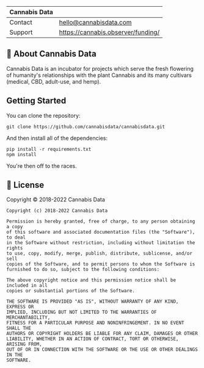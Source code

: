 | Cannabis Data |  |
|--|---|
| Contact | <hello@cannabisdata.com> |
| Support | <https://cannabis.observer/funding/> |

## 🌱 About Cannabis Data

Cannabis Data is an incubator for projects which serve the fresh flowering of humanity's relationships with the plant Cannabis and its many cultivars (medical, CBD, adult-use, and hemp).

## Getting Started

You can clone the repository:

```shell
git clone https://github.com/cannabisdata/cannabisdata.git
```

And then install all of the dependencies:

```shell
pip install -r requirements.txt
npm install
```

You're then off to the races.

<!-- Colors:

* Cannabis Data Purple: `#6D4488`
* Cannabis Data Light Green: `#8cbe69ff`
* Cannabis Data Dark Green: `#43791D` -->

## 📜 License

Copyright © 2018-2022 Cannabis Data

```
Copyright (c) 2018-2022 Cannabis Data

Permission is hereby granted, free of charge, to any person obtaining a copy
of this software and associated documentation files (the "Software"), to deal
in the Software without restriction, including without limitation the rights
to use, copy, modify, merge, publish, distribute, sublicense, and/or sell
copies of the Software, and to permit persons to whom the Software is
furnished to do so, subject to the following conditions:

The above copyright notice and this permission notice shall be included in all
copies or substantial portions of the Software.

THE SOFTWARE IS PROVIDED "AS IS", WITHOUT WARRANTY OF ANY KIND, EXPRESS OR
IMPLIED, INCLUDING BUT NOT LIMITED TO THE WARRANTIES OF MERCHANTABILITY,
FITNESS FOR A PARTICULAR PURPOSE AND NONINFRINGEMENT. IN NO EVENT SHALL THE
AUTHORS OR COPYRIGHT HOLDERS BE LIABLE FOR ANY CLAIM, DAMAGES OR OTHER
LIABILITY, WHETHER IN AN ACTION OF CONTRACT, TORT OR OTHERWISE, ARISING FROM,
OUT OF OR IN CONNECTION WITH THE SOFTWARE OR THE USE OR OTHER DEALINGS IN THE
SOFTWARE.
```
